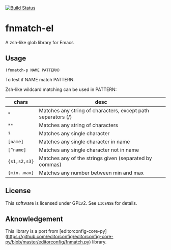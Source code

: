 [![Build Status](https://travis-ci.org/10sr/fnmatch-el.svg)](https://travis-ci.org/10sr/fnmatch-el)


fnmatch-el
==========


A zsh-like glob library for Emacs



Usage
------

    (fnmatch-p NAME PATTERN)

To test if NAME match PATTERN.



Zsh-like wildcard matching can be used in PATTERN:


|chars        |desc
|-------------|-------------------------------------------------------------
|`*`          |Matches any string of characters, except path separators (/)
|`**`         |Matches any string of characters
|`?`          |Matches any single character
|`[name]`     |Matches any single character in name
|`[^name]`    |Matches any single character not in name
|`{s1,s2,s3}` |Matches any of the strings given (separated by commas)
|`{min..max}` |Matches any number between min and max


License
-------

This software is licensed under GPLv2.
See `LICENSE` for details.


Aknowledgement
--------------

This library is a port from 
[editorconfig-core-py] (https://github.com/editorconfig/editorconfig-core-py/blob/master/editorconfig/fnmatch.py)
library.
